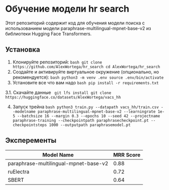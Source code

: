 # Обучение модели hr search 

Этот репозиторий содержит код для обучения модели поиска с использованием модели paraphrase-multilingual-mpnet-base-v2 из библиотеки Hugging Face Transformers.


## Установка

1. Клонируйте репозиторий:
` bash
   git clone https://github.com/AlexWortega/hr_search
   cd AlexWortega/hr_search
   `
2. Создайте и активируйте виртуальное окружение (опционально, но рекомендуется):
` bash
   python3 -m venv .env
   source .env/bin/activate
   `
3. Установите все что вам надо
   `
   bash
   pip install -r requirements.txt
   `

3.1. Скачайте данные
` 
    git lfs install
    git clone https://huggingface.co/datasets/AlexWortega/vacs_hh
    `

4. Запуск трейна
   ` bash
   python3 train.py --datapath vacs_hh/train.csv --modelname paraphrase-multilingual-mpnet-base-v2 --learningrate 1e-5 --batchsize 16 --margin 0.3 --epochs 10 --seed 42 --projectname paraphrase-training --checkpointpath paraphrasecheckpoint.pt --checkpointsteps 1000 --outputpath paraphrasemodel.pt
   `
   
## Эксперементы
| Model Name          | MRR Score                                  |
|---------------------|---------------------------------------------|
| paraphrase-multilingual-mpnet-base-v2                | 0.88|
| ruElectra             | 0.72                  |
| SBERT               |0.64 |

